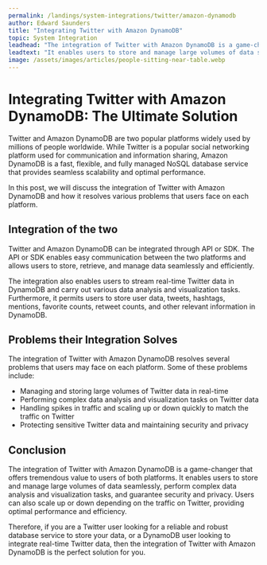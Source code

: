 ```yaml
---
permalink: /landings/system-integrations/twitter/amazon-dynamodb
author: Edward Saunders
title: "Integrating Twitter with Amazon DynamoDB"
topic: System Integration
leadhead: "The integration of Twitter with Amazon DynamoDB is a game-changer that offers tremendous value to users of both platforms"
leadtext: "It enables users to store and manage large volumes of data seamlessly, perform complex data analysis and visualization tasks, and guarantee security and privacy. Users can also scale up or down depending on the traffic on Twitter, providing optimal performance and efficiency."
image: /assets/images/articles/people-sitting-near-table.webp
---
```

<div class="arttext">    <h1>Integrating Twitter with Amazon DynamoDB: The Ultimate Solution</h1>
    <p>Twitter and Amazon DynamoDB are two popular platforms widely used by millions of people worldwide. While Twitter is a popular social networking platform used for communication and information sharing, Amazon DynamoDB is a fast, flexible, and fully managed NoSQL database service that provides seamless scalability and optimal performance.</p>
    <p>In this post, we will discuss the integration of Twitter with Amazon DynamoDB and how it resolves various problems that users face on each platform.</p>
    <h2>Integration of the two</h2>
    <p>Twitter and Amazon DynamoDB can be integrated through API or SDK. The API or SDK enables easy communication between the two platforms and allows users to store, retrieve, and manage data seamlessly and efficiently.</p>
    <p>The integration also enables users to stream real-time Twitter data in DynamoDB and carry out various data analysis and visualization tasks. Furthermore, it permits users to store user data, tweets, hashtags, mentions, favorite counts, retweet counts, and other relevant information in DynamoDB.</p>
    <h2>Problems their Integration Solves</h2>
    <p>The integration of Twitter with Amazon DynamoDB resolves several problems that users may face on each platform. Some of these problems include:</p>
    <ul>
      <li>Managing and storing large volumes of Twitter data in real-time</li>
      <li>Performing complex data analysis and visualization tasks on Twitter data</li>
      <li>Handling spikes in traffic and scaling up or down quickly to match the traffic on Twitter</li>
      <li>Protecting sensitive Twitter data and maintaining security and privacy</li>
    </ul>
    <h2>Conclusion</h2>
    <p>The integration of Twitter with Amazon DynamoDB is a game-changer that offers tremendous value to users of both platforms. It enables users to store and manage large volumes of data seamlessly, perform complex data analysis and visualization tasks, and guarantee security and privacy. Users can also scale up or down depending on the traffic on Twitter, providing optimal performance and efficiency.</p>
    <p>Therefore, if you are a Twitter user looking for a reliable and robust database service to store your data, or a DynamoDB user looking to integrate real-time Twitter data, then the integration of Twitter with Amazon DynamoDB is the perfect solution for you.</p>
</div>